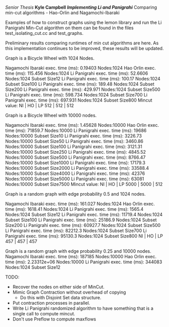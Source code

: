 *Senior Thesis*
**Kyle Campbell**
***Implementing Li and Panigrahi***
Comparing min-cut algorithms - Hao-Orlin and Nagamochi-Ibaraki

Examples of how to construct graphs using the lemon library and run the Li Panigrahi Min-Cut algorithm on them
can be found in the files test_isolating_cut.cc and test_graphs.

Preliminary results comparing runtimes of min cut algorithms are here. As this implementation continues to be improved,
these results will be updated.

Graph is a Bicycle Wheel with 1024 Nodes.

Nagamochi Ibaraki exec. time (ms): 0.19403 Nodes:1024
Hao Orlin exec. time (ms): 115.456 Nodes:1024
Li Panigrahi exec. time (ms): 52.6606 Nodes:1024 Subset Size12
Li Panigrahi exec. time (ms): 100.17 Nodes:1024 Subset Size100
Li Panigrahi exec. time (ms): 189.48 Nodes:1024 Subset Size200
Li Panigrahi exec. time (ms): 429.971 Nodes:1024 Subset Size500
Li Panigrahi exec. time (ms): 598.734 Nodes:1024 Subset Size700
Li Panigrahi exec. time (ms): 697.931 Nodes:1024 Subset Size800
Mincut value: NI | HO | LP 512 | 512 | 512

Graph is a Bicycle Wheel with 10000 nodes.

Nagamochi Ibaraki exec. time (ms): 1.45628 Nodes:10000
Hao Orlin exec. time (ms): 71859.7 Nodes:10000
Li Panigrahi exec. time (ms): 19686 Nodes:10000 Subset Size10
Li Panigrahi exec. time (ms): 3226.73 Nodes:10000 Subset Size50
Li Panigrahi exec. time (ms): 3460.86 Nodes:10000 Subset Size100
Li Panigrahi exec. time (ms): 3121.31 Nodes:10000 Subset Size250
Li Panigrahi exec. time (ms): 4845.52 Nodes:10000 Subset Size500
Li Panigrahi exec. time (ms): 8766.47 Nodes:10000 Subset Size1000
Li Panigrahi exec. time (ms): 17179.3 Nodes:10000 Subset Size2000
Li Panigrahi exec. time (ms): 33588.4 Nodes:10000 Subset Size4000
Li Panigrahi exec. time (ms): 42376 Nodes:10000 Subset Size5000
Li Panigrahi exec. time (ms): 63081 Nodes:10000 Subset Size7500
Mincut value: NI | HO | LP 5000 | 5000 | 512

Graph is a random graph with edge probability 0.5 and 1024 nodes.

Nagamochi Ibaraki exec. time (ms): 161.027 Nodes:1024
Hao Orlin exec. time (ms): 1618.41 Nodes:1024
Li Panigrahi exec. time (ms): 1565.4 Nodes:1024 Subset Size12
Li Panigrahi exec. time (ms): 11719.4 Nodes:1024 Subset Size100
Li Panigrahi exec. time (ms): 25186.9 Nodes:1024 Subset Size200
Li Panigrahi exec. time (ms): 60927.7 Nodes:1024 Subset Size500
Li Panigrahi exec. time (ms): 82212.3 Nodes:1024 Subset Size700
Li Panigrahi exec. time (ms): 95130.3 Nodes:1024 Subset Size800
NI | HO | LP 457 | 457 | 457

Graph is a random graph with edge probability 0.25 and 10000 nodes.
Nagamochi Ibaraki exec. time (ms): 187185 Nodes:10000
Hao Orlin exec. time (ms): 2.23312e+06 Nodes:10000
Li Panigrahi exec. time (ms): 344083 Nodes:1024 Subset Size12

TODO:
 * Recover the nodes on either side of MinCut.
 * Mimic Graph Contraction without overhead of copying
    - Do this with Disjoint Set data structure.
 * Put contraction processes in parallel.
 * Write Li Panigrahi randomized algorithm to have something that is a single call to compute mincut.
 * Don't use Preflow to compute maxflows
